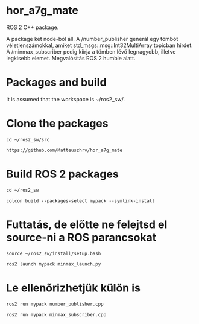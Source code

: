 # hor_a7g_mate
ROS 2 C++ package.

A package két node-ból áll. A /number_publisher generál egy tömböt véletlenszámokkal, amiket 
std_msgs::msg::Int32MultiArray topicban hirdet. A /minmax_subscriber pedig kiírja a tömben lévő legnagyobb, illetve legkisebb elemet. Megvalósítás ROS 2 humble alatt.

# Packages and build
It is assumed that the workspace is ~/ros2_sw/.

# Clone the packages
```
cd ~/ros2_sw/src
```
```
https://github.com/Matteuszhrv/hor_a7g_mate
```
# Build ROS 2 packages
```
cd ~/ros2_sw
```
```
colcon build --packages-select mypack --symlink-install
```
# Futtatás, de előtte ne felejtsd el source-ni a ROS parancsokat
```
source ~/ros2_sw/install/setup.bash
```
```
ros2 launch mypack minmax_launch.py
```
# Le ellenőrizhetjük külön is
```
ros2 run mypack number_publisher.cpp
```
```
ros2 run mypack minmax_subscriber.cpp
```
